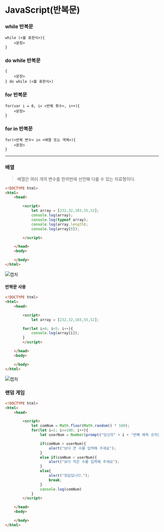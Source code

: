 # JavaScript(반복문)

### while 반복문

```
while (<불 표현식>){
	<문장>
}
```



### do while 반복문

```
{
	<문장>
} do while (<불 표현식>)
```



### for 반복문

```
for(var i = 0, i< <반복 횟수>, i++){
	<문장>
}
```



### for in 반복문

```
for(<반복 변수> in <배열 또는 객체>){
	<문장>
}
```

---



### 배열

> 배열은 여러 개의 변수를 한꺼번에 선언해 다룰 수 있는 자료형이다.

```html
<!DOCTYPE html>
<html>
    <head>

        <script>
            let array = [232,32,103,55,52];
            console.log(array);
            console.log(typeof array);
            console.log(array.length);
            console.log(array[0]);

        </script>

    </head>
    <body>

    </body>
</html>
```

![캡처](https://user-images.githubusercontent.com/42603919/72874822-3bdba480-3d36-11ea-8378-2283f4776587.PNG)



#### 반복문 사용

```html
<!DOCTYPE html>
<html>
    <head>

        <script>
            let array = [232,32,103,55,52];

        for(let i=0; i<5; i++){  
            console.log(array[i]);
        }
        </script>

    </head>
    <body>

    </body>
</html>
```

![캡처](https://user-images.githubusercontent.com/42603919/72875155-0a170d80-3d37-11ea-80e1-50ad27f5c20b.PNG)



### 랜덤 게임

```html
<!DOCTYPE html>
<html>
    <head>

        <script>
            let comNum = Math.floor(Math.random() * 100);
            for(let i=1; i<=100; i++){
                let userNum = Number(prompt("당신의" + i + "번째 예측 숫자는??"));

                if(comNum > userNum){
                    alert("보다 큰 수를 입력해 주세요");
                }
                else if(comNum < userNum){
                    alert("보다 작은 수를 입력해 주세요");
                }
                else{
                    alert("정답입니다."); 
                    break;
                }
                console.log(comNum)
            }
        </script>

    </head>
    <body>

    </body>
</html>
```

